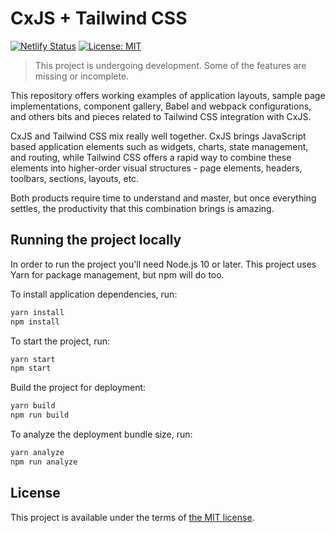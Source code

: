 # CxJS + Tailwind CSS

[![Netlify Status](https://api.netlify.com/api/v1/badges/f800e2ee-d28a-4118-a149-9ba840fb4941/deploy-status)](https://twapp.cxjs.io) [![License: MIT](https://img.shields.io/badge/License-MIT-blue.svg)](LICENSE.md)

> This project is undergoing development. Some of the features are missing or incomplete.

This repository offers working examples of application layouts, sample page implementations, component gallery, Babel and webpack configurations, and others bits and pieces related to Tailwind CSS integration with CxJS.

CxJS and Tailwind CSS mix really well together. CxJS brings JavaScript based application elements such as widgets, charts, state management, and routing, while Tailwind CSS offers a rapid way to combine these elements into higher-order visual structures - page elements, headers, toolbars, sections, layouts, etc.

Both products require time to understand and master, but once everything settles, the productivity that this combination brings is amazing.

## Running the project locally

In order to run the project you'll need Node.js 10 or later. This project uses Yarn for package management, but npm will do too.

To install application dependencies, run:

```bash
yarn install
npm install
```

To start the project, run:

```bash
yarn start
npm start
```

Build the project for deployment:

```bash
yarn build
npm run build
```

To analyze the deployment bundle size, run:

```bash
yarn analyze
npm run analyze
```

## License

This project is available under the terms of [the MIT license](LICENSE.md).
